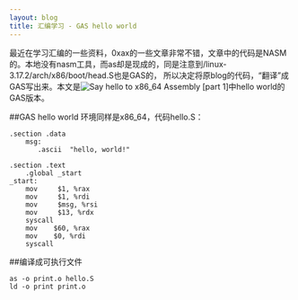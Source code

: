```yaml
---
layout: blog
title: 汇编学习 - GAS hello world
---
```

最近在学习汇编的一些资料，0xax的一些文章非常不错，文章中的代码是NASM的。本地没有nasm工具，而as却是现成的，同是注意到/linux-3.17.2/arch/x86/boot/head.S也是GAS的，
所以决定将原blog的代码，“翻译”成GAS写出来。本文是![Say hello to x86_64 Assembly [part 1]](http://0xax.github.io/blog/2014/08/01/say-hello-to-x86_64-assembly-part-1/)中hello world的
GAS版本。



##GAS hello world
环境同样是x86_64，代码hello.S：

```
.section .data
    msg:
       .ascii  "hello, world!"
 
.section .text
    .global _start
_start:
    mov     $1, %rax
    mov     $1, %rdi
    mov     $msg, %rsi
    mov     $13, %rdx
    syscall
    mov    $60, %rax
    mov    $0, %rdi
    syscall

```

##编译成可执行文件

```
as -o print.o hello.S
ld -o print print.o
```
